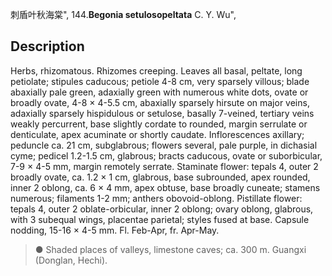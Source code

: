 刺盾叶秋海棠",
144.**Begonia setulosopeltata** C. Y. Wu",

## Description
Herbs, rhizomatous. Rhizomes creeping. Leaves all basal, peltate, long petiolate; stipules caducous; petiole 4-8 cm, very sparsely villous; blade abaxially pale green, adaxially green with numerous white dots, ovate or broadly ovate, 4-8 × 4-5.5 cm, abaxially sparsely hirsute on major veins, adaxially sparsely hispidulous or setulose, basally 7-veined, tertiary veins weakly percurrent, base slightly cordate to rounded, margin serrulate or denticulate, apex acuminate or shortly caudate. Inflorescences axillary; peduncle ca. 21 cm, subglabrous; flowers several, pale purple, in dichasial cyme; pedicel 1.2-1.5 cm, glabrous; bracts caducous, ovate or suborbicular, 7-9 × 4-5 mm, margin remotely serrate. Staminate flower: tepals 4, outer 2 broadly ovate, ca. 1.2 × 1 cm, glabrous, base subrounded, apex rounded, inner 2 oblong, ca. 6 × 4 mm, apex obtuse, base broadly cuneate; stamens numerous; filaments 1-2 mm; anthers obovoid-oblong. Pistillate flower: tepals 4, outer 2 oblate-orbicular, inner 2 oblong; ovary oblong, glabrous, with 3 subequal wings, placentae parietal; styles fused at base. Capsule nodding, 15-16 × 4-5 mm. Fl. Feb-Apr, fr. Apr-May.

> ● Shaded places of valleys, limestone caves; ca. 300 m. Guangxi (Donglan, Hechi).
